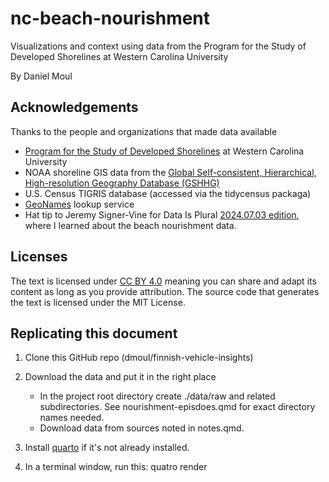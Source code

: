 # nc-beach-nourishment

Visualizations and context using data from the Program for the Study of Developed Shorelines at Western Carolina University

By Daniel Moul

## Acknowledgements

Thanks to the people and organizations that made data available

- [Program for the Study of Developed Shorelines](https://beachnourishment.wcu.edu) at Western Carolina University
- NOAA shoreline GIS data from the [Global Self-consistent, Hierarchical, High-resolution Geography Database (GSHHG)](https://www.ngdc.noaa.gov/mgg/shorelines/)
- U.S. Census TIGRIS database (accessed via the tidycensus packaga)
- [GeoNames](https://www.geonames.org) lookup service
- Hat tip to Jeremy Signer-Vine for Data Is Plural [2024.07.03 edition](https://www.data-is-plural.com/archive/2024-07-03-edition/), where I learned about the beach nourishment data.

## Licenses

The text is licensed under [CC BY 4.0](https://creativecommons.org/licenses/by/4.0/) meaning you can share and adapt its content as long as you provide attribution. The source code that generates the text is licensed under the MIT License.

## Replicating this document

1.  Clone this GitHub repo (dmoul/finnish-vehicle-insights)

2.  Download the data and put it in the right place
    - In the project root directory create ./data/raw and related subdirectories. See nourishment-episdoes.qmd for exact directory names needed.
    - Download data from sources noted in notes.qmd.

3.  Install [quarto](https://quarto.org) if it's not already installed.

4.  In a terminal window, run this: quatro render
